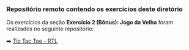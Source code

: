 ### Repositório remoto contendo os exercícios deste diretório

Os exercícios da seção **Exercício 2 (Bônus): Jogo da Velha** foram realizados no seguinte repositório:

:arrow_right: [Tic Tac Toe - RTL](https://github.com/tiagordebarros/exercise-tic-tac-toe)